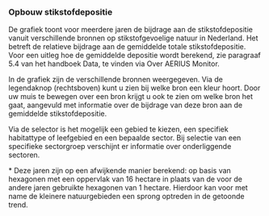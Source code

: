 ### Opbouw stikstofdepositie

De grafiek toont voor meerdere jaren de bijdrage aan de stikstofdepositie vanuit verschillende bronnen op stikstofgevoelige natuur in Nederland. Het betreft de relatieve bijdrage aan de gemiddelde totale stikstofdepositie. Voor een uitleg hoe de gemiddelde depositie wordt berekend, zie paragraaf 5.4 van het handboek Data, te vinden via Over AERIUS Monitor.

In de grafiek zijn de verschillende bronnen weergegeven. Via de legendaknop (rechtsboven) kunt u zien bij welke bron een kleur hoort. Door uw muis te bewegen over een bron krijgt u ook te zien om welke bron het gaat, aangevuld met informatie over de bijdrage van deze bron aan de gemiddelde stikstofdepositie.

Via de selector is het mogelijk een gebied te kiezen, een specifiek habitattype of leefgebied en een bepaalde sector. Bij selectie van een specifieke sectorgroep verschijnt er informatie over onderliggende sectoren.

\* Deze jaren zijn op een afwijkende manier berekend: op basis van hexagonen met een oppervlak van 16 hectare in plaats van de voor de andere jaren gebruikte hexagonen van 1 hectare. Hierdoor kan voor met name de kleinere natuurgebieden een sprong optreden in de getoonde trend.

